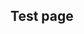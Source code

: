## Test page

<div
  class="tabs"
  name="test"
  enabled="true"
  height="600"
  show="2"
  tabs="[
    // { key: 'component', filepath: 'example/GeomorphEdit' },
    // { key: 'component', filepath: 'example/SvgLightsTest' },
    // { key: 'component', filepath: 'example/PanZoomTest', weight: 50 },
    { key: 'component', filepath: 'example/CssPanZoomDemo' },
    // { key: 'component', filepath: 'example/CssSvgPanZoomDemo' },
    // { key: 'component', filepath: 'example/NavUiTest' },
    // { key: 'component', filepath: 'example/RedoubtDemo3D' },
    // { key: 'component', filepath: 'example/NavStringPull' },
    // { key: 'component', filepath: 'example/TriangleDev#301' },
    // { key: 'component', filepath: 'example/Css3d#301' },
    // { key: 'terminal', filepath: 'test' },
    // { key: 'terminal', filepath: 'other' },
  ]"
>
</div>
